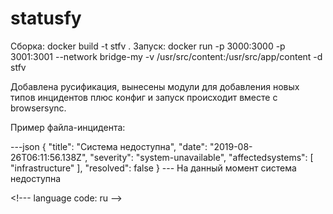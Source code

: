 # statusfy

Сборка: docker build -t stfv .
Запуск: docker run -p 3000:3000 -p 3001:3001 --network bridge-my -v /usr/src/content:/usr/src/app/content -d stfv

Добавлена русификация, вынесены модули для добавления новых типов инцидентов плюс конфиг и запуск происходит вместе с browsersync.

Пример файла-инцидента:

---json
{
  "title": "Система недоступна",
  "date": "2019-08-26T06:11:56.138Z",
  "severity": "system-unavailable", 
  "affectedsystems": [
    "infrastructure"
  ],
  "resolved": false
}
\---
На данный момент система недоступна

<\!--- language code: ru -->
